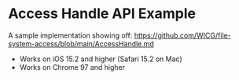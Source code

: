 # Access Handle API Example

A sample implementation showing off: https://github.com/WICG/file-system-access/blob/main/AccessHandle.md

* Works on iOS 15.2 and higher (Safari 15.2 on Mac)
* Works on Chrome 97 and higher 


